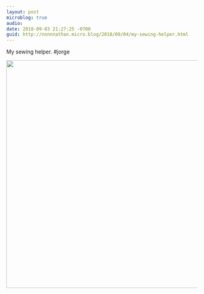 ```yaml
---
layout: post
microblog: true
audio: 
date: 2018-09-03 21:27:25 -0700
guid: http://nnnnnathan.micro.blog/2018/09/04/my-sewing-helper.html
---
```

My sewing helper. #jorge

<img src="http://status.yergler.net/uploads/2018/09628fd335.jpg" width="600" height="600" />
